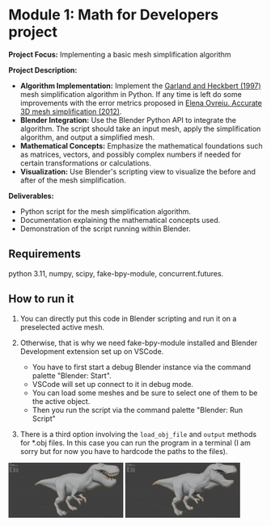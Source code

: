 # Module 1: Math for Developers project
**Project Focus:** Implementing a basic mesh simplification algorithm

**Project Description:**
- **Algorithm Implementation:** Implement the [Garland and Heckbert (1997)](https://www.cs.cmu.edu/~garland/Papers/quadrics.pdf) mesh simplification algorithm in Python. If any time is left do some improvements with the error metrics proposed in [Elena Ovreiu. Accurate 3D mesh simplification (2012)](https://theses.hal.science/tel-01224848/file/these.pdf).
- **Blender Integration:** Use the Blender Python API to integrate the algorithm. The script should take an input mesh, apply the simplification algorithm, and output a simplified mesh.
- **Mathematical Concepts:** Emphasize the mathematical foundations such as matrices, vectors, and possibly complex numbers if needed for certain transformations or calculations.
- **Visualization:** Use Blender's scripting view to visualize the before and after of the mesh simplification.

**Deliverables:**
- Python script for the mesh simplification algorithm.
- Documentation explaining the mathematical concepts used.
- Demonstration of the script running within Blender.

## Requirements
python 3.11, numpy, scipy, fake-bpy-module, concurrent.futures.

## How to run it
1. You can directly put this code in Blender scripting and run it on a preselected active mesh.
2. Otherwise, that is why we need fake-bpy-module installed and Blender Development extension set up on VSCode.

    * You have to first start a debug Blender instance via the command palette "Blender: Start".
    * VSCode will set up connect to it in debug mode.
    * You can load some meshes and be sure to select one of them to be the active object.
    * Then you run the script via the command palette "Blender: Run Script"

3. There is a third option involving the `load_obj_file` and `output` methods for *.obj files. In this case you can run the program in a terminal (I am sorry but for now you have to hardcode the paths to the files).

<img src="images/trexFull.png" alt="Tyrannosaurus no simplification" width="45%">
<img src="images/trex90P.png" alt="Tyrannosaurus 90% simplification" width="45%">
